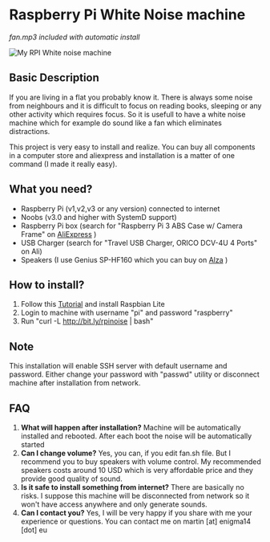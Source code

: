 # Raspberry Pi White Noise machine
*fan.mp3 included with automatic install*

![My RPI White noise machine](https://s3-eu-west-1.amazonaws.com/koss-public-misc/images/rpiwhitenoise.jpg)

## Basic Description
If you are living in a flat you probably know it. There is always some noise from neighbours and it is difficult to focus on reading books, sleeping or any other activity which requires focus. So it is usefull to have a white noise machine which for example do sound like a fan which eliminates distractions.

This project is very easy to install and realize. You can buy all components in a computer store and aliexpress and installation is a matter of one command (I made it really easy).

## What you need?
- Raspberry Pi (v1,v2,v3 or any version) connected to internet
- Noobs (v3.0 and higher with SystemD support)
- Raspberry Pi box (search for "Raspberry Pi 3 ABS Case w/ Camera Frame" on [AliExpress](http://www.aliexpress.com/) )
- USB Charger (search for "Travel USB Charger, ORICO DCV-4U 4 Ports" on Ali)
- Speakers (I use Genius SP-HF160 which you can buy on [Alza](http://www.alza.com/) )

## How to install?
1. Follow this [Tutorial](https://www.raspberrypi.org/documentation/installation/installing-images/) and install Raspbian Lite
2. Login to machine with username "pi" and password "raspberry"
3. Run "curl -L http://bit.ly/rpinoise | bash"

## Note
This installation will enable SSH server with default username and password. Either change your password with "passwd" utility or disconnect machine after installation from network.

## FAQ
1. **What will happen after installation?**
Machine will be automatically installed and rebooted. After each boot the noise will be automatically started
2. **Can I change volume?**
Yes, you can, if you edit fan.sh file. But I recommend you to buy speakers with volume control. My recommended speakers costs around 10 USD which is very affordable price and they provide good quality of sound.
3. **Is it safe to install something from internet?**
There are basically no risks. I suppose this machine will be disconnected from network so it won't have access anywhere and only generate sounds.
4. **Can I contact you?**
Yes, I will be very happy if you share with me your experience or questions. You can contact me on martin [at] enigma14 [dot] eu
